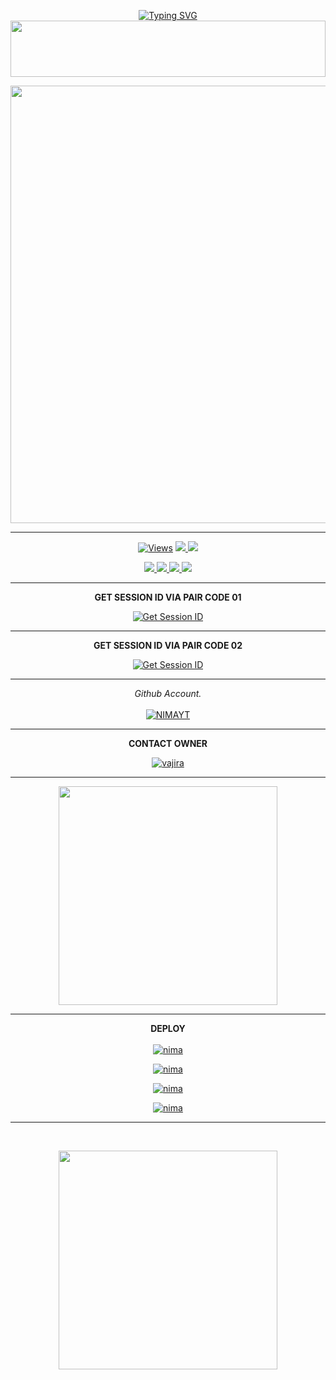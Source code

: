 <div align="center">


 [![Typing SVG](https://readme-typing-svg.herokuapp.com?font=Rockstar-ExtraBold&color=F01&lines=ＡＳＩＴＨＡ+ＭＤ+V3+ＷＨＡＴＳＡＰＰ+ＢＯＴ)](https://git.io/typing-svg)
<img src="https://i.imgur.com/dBaSKWF.gif" height="90" width="100%">

<p align="center">
<a href="https://github.com/ASITHA-MD/BOT">
    <img src=https://i.ibb.co/0GhKf6N/20241120-113020.jpg"  width="700px">
</a>
<hr>
 <p align="center">

  <a href="https://github.com/ASITHA-MD/BOT">
    <img src="https://hits.seeyoufarm.com/api/count/incr/badge.svg?url=https%3A%2F%2Fgithub.com%2FASITHA-MD%2FBOT&count_bg=%2379C83D&title_bg=%23555555&icon=gitpod.svg&icon_color=%23E7E7E7&title=Views&edge_flat=false" alt="Views"/></a>
  
  </a>
  <a href="https://github.com/ASITHA-MD/BOT">
    <img src="https://img.shields.io/github/forks/ASITHA-MD/BOT?label=Fork&style=social">
    
  </a>
  <a href="https://github.com/ASITHA-MD/BOT">
    <img src="https://img.shields.io/github/stars/ASITHA-MD/BOT?style=social">
  </a>
</p>

<p align="center">
  <a href="https://github.com/ASITHA-MD/BOT">
    <img src="https://img.shields.io/github/repo-size/ASITHA-MD/BOT?color=purple&label=Repo%20Size&style=plastic">

  </a>
  <a href="https://github.com/ASITHA-MD/BOT">
    <img src="https://img.shields.io/github/license/ASITHA-MD/BOT?color=purple&label=License&style=plastic">

  </a>
  <a href="https://github.com/ASITHA-MD/BOT">
    <img src="https://img.shields.io/github/languages/top/ASITHA-MD/BOT?color=purple&label=Javascript&style=plastic">

  </a>
  <a href="https://github.com/ASITHA-MD/BOT">
    <img src="https://img.shields.io/static/v1?label=Author&message=Asitha%20Chathuranga&color=purple&style=plastic">

  </a>
  </p>
</p>

<hr>
<b>GET SESSION ID VIA PAIR CODE 01</b>

<a href='https://pair-code-production.up.railway.app/' target="_blank"><img alt='Get Session ID' src='https://img.shields.io/badge/Click here to get your session id-blue?style=for-the-badge&logo=opencv&logoColor=white'/></a>

<hr>
<b>GET SESSION ID VIA PAIR CODE 02</b>

<a href='https://willing-gertrude-asitha-4de0249e.koyeb.app/' target="_blank"><img alt='Get Session ID' src='https://img.shields.io/badge/Click here to get your session id-blue?style=for-the-badge&logo=opencv&logoColor=white'/></a>

<hr>

  _Github Account._<br><br>
     [![NIMAYT](https://img.shields.io/badge/HOW_TO_MAKE_GITHUB_ACCOUNT-red?style=for-the-badge&logo=youtube&logoColor=white)](https://youtu.be/NZ6oSZfoR88?si=A4ThxQppWddcYZYD)
<br>
<hr>
<b>CONTACT OWNER</b>

[![vajira](https://telegra.ph/file/99460844d012cad1b7ee4.jpg)](https://wa.me/94743381623)
<hr>

<a href="https://whatsapp.com/channel/0029VaeyMWv3QxRu4hA6c33Z"><img src="https://img.shields.io/badge/Join%20Our%20WhatsApp%20Channel-green"  width="350"></a>

<hr>

<b>DEPLOY</b>
</br>
</br>
 [![nima](https://img.shields.io/badge/asitha_md_deploy_on_heroku-430098?style=for-the-badge&logo=heroku&logoColor=white&buttcode=1n2i3m4a)](https://dashboard.heroku.com/new?template=https://github.com/ASITHA-MD/BOT)
  
[![nima](https://img.shields.io/badge/asitha_md_deploy_on_railway-0B0D0E?style=for-the-badge&logo=railway&logoColor=white&buttcode=1n2i3m4a)](https://railway.app?referralCode=queen-elisa)
   
[![nima](https://img.shields.io/badge/asitha_md_deploy_on_replit-F26207?style=for-the-badge&logo=replit&logoColor=white&buttcode=1n2i3m4a)](https://replit.com/)
   
[![nima](https://img.shields.io/badge/asitha_md_deploy_on_render-000000?style=for-the-badge&logo=render&logoColor=white&buttcode=1n2i3m4a)](https://docs.render.com/free)

<hr><br>

<a href="https://whatsapp.com/channel/0029VaeyMWv3QxRu4hA6c33Z/499"><img src="https://img.shields.io/badge/Deploy%20Code-blue"  width="350"></a>
